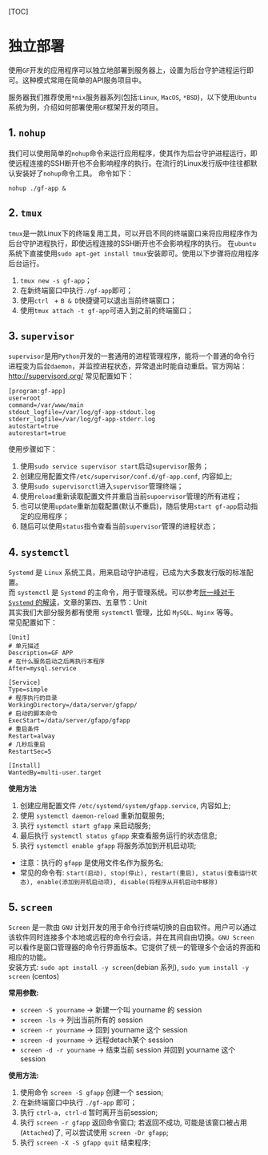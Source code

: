 [TOC]

# 独立部署

使用`GF`开发的应用程序可以独立地部署到服务器上，设置为后台守护进程运行即可。这种模式常用在简单的API服务项目中。

服务器我们推荐使用`*nix`服务器系列(包括:`Linux`, `MacOS`, `*BSD`)，以下使用`Ubuntu`系统为例，介绍如何部署使用`GF`框架开发的项目。

## 1. `nohup`
我们可以使用简单的`nohup`命令来运行应用程序，使其作为后台守护进程运行，即使远程连接的SSH断开也不会影响程序的执行。在流行的Linux发行版中往往都默认安装好了`nohup`命令工具。
命令如下：
```
nohup ./gf-app &
```

## 2. `tmux`
`tmux`是一款Linux下的终端复用工具，可以开启不同的终端窗口来将应用程序作为后台守护进程执行，即使远程连接的SSH断开也不会影响程序的执行。
在`ubuntu`系统下直接使用`sudo apt-get install tmux`安装即可。使用以下步骤将应用程序后台运行。
1. `tmux new -s gf-app`；
1. 在新终端窗口中执行`./gf-app`即可；
1. 使用`ctrl ` + `B & D`快捷键可以退出当前终端窗口；
1. 使用`tmux attach -t gf-app`可进入到之前的终端窗口；

## 3. `supervisor`
`supervisor`是用`Python`开发的一套通用的进程管理程序，能将一个普通的命令行进程变为后台`daemon`，并监控进程状态，异常退出时能自动重启。官方网站：http://supervisord.org/
常见配置如下：
```
[program:gf-app]
user=root
command=/var/www/main
stdout_logfile=/var/log/gf-app-stdout.log
stderr_logfile=/var/log/gf-app-stderr.log
autostart=true
autorestart=true
```
使用步骤如下：
1. 使用`sudo service supervisor start`启动`supervisor`服务；
1. 创建应用配置文件`/etc/supervisor/conf.d/gf-app.conf`, 内容如上;
1. 使用`sudo supervisorctl`进入`supervisor`管理终端；
1. 使用`reload`重新读取配置文件并重启当前`supoervisor`管理的所有进程；
1. 也可以使用`update`重新加载配置(默认不重启)，随后使用`start gf-app`启动指定的应用程序；
1. 随后可以使用`status`指令查看当前`supervisor`管理的进程状态；

## 4. `systemctl`
`Systemd` 是 `Linux` 系统工具，用来启动守护进程，已成为大多数发行版的标准配置。   
而 `systemctl` 是 `Systemd` 的主命令，用于管理系统。可以参考[阮一峰对于 `Systemd` 的解读](http://www.ruanyifeng.com/blog/2016/03/systemd-tutorial-commands.html)，文章的第四、五章节：Unit   
其实我们大部分服务都有使用 `systemctl` 管理，比如 `MySQL、Nginx` 等等。    
常见配置如下：   
```
[Unit]
# 单元描述
Description=GF APP
# 在什么服务启动之后再执行本程序
After=mysql.service

[Service]
Type=simple
# 程序执行的目录
WorkingDirectory=/data/server/gfapp/
# 启动的脚本命令
ExecStart=/data/server/gfapp/gfapp
# 重启条件
Restart=alway
# 几秒后重启
RestartSec=5

[Install]
WantedBy=multi-user.target
```
**使用方法**
1. 创建应用配置文件 `/etc/systemd/system/gfapp.service`, 内容如上;
1. 使用 `systemctl daemon-reload` 重新加载服务;
1. 执行 `systemctl start gfapp` 来启动服务;
1. 最后执行 `systemctl status gfapp` 来查看服务运行的状态信息;
1. 执行 `systemctl enable gfapp` 将服务添加到开机启动项;
- 注意：执行的 `gfapp` 是使用文件名作为服务名;
- 常见的命令有: `start(启动), stop(停止), restart(重启), status(查看运行状态), enable(添加到开机启动项), disable(将程序从开机启动中移除)`

## 5. `screen`
`Screen` 是一款由 `GNU` 计划开发的用于命令行终端切换的自由软件。用户可以通过该软件同时连接多个本地或远程的命令行会话，并在其间自由切换。`GNU Screen`可以看作是窗口管理器的命令行界面版本。它提供了统一的管理多个会话的界面和相应的功能。   
安装方式: `sudo apt install -y screen`(debian 系列), `sudo yum install -y screen` (centos)   

**常用参数:**
- `screen -S yourname` -> 新建一个叫 yourname 的 session
- `screen -ls`         -> 列出当前所有的 session
- `screen -r yourname` -> 回到 yourname 这个 session
- `screen -d yourname` -> 远程detach某个 session
- `screen -d -r yourname` -> 结束当前 session 并回到 yourname 这个 session   

**使用方法:**
1. 使用命令 `screen -S gfapp` 创建一个 session;
1. 在新终端窗口中执行 `./gf-app` 即可；
1. 执行 `ctrl-a, ctrl-d` 暂时离开当前session;
1. 执行 `screen -r gfapp` 返回命令窗口; 若返回不成功, 可能是该窗口被占用(`Attached`)了, 可以尝试使用 `screen -Dr gfapp`;
1. 执行 `screen -X -S gfapp quit` 结束程序;
